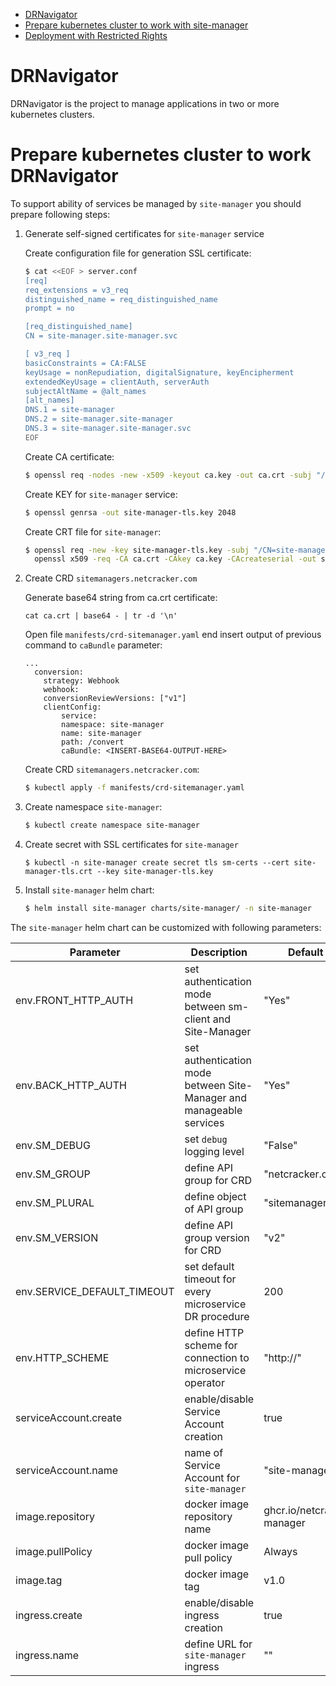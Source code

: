 
<!-- MarkdownTOC autolink="true" bracket="round" depth="3" -->
- [DRNavigator](#)
- [Prepare kubernetes cluster to work with site-manager](#prepare-kubernetes-cluster-to-work-with-site-manager)
- [Deployment with Restricted Rights](#deployment-with-restricted-rights)

<!-- /MarkdownTOC -->

# DRNavigator

DRNavigator is the project to manage applications in two or more kubernetes clusters.

# Prepare kubernetes cluster to work DRNavigator

To support ability of services be managed by `site-manager` you should prepare following steps:

1. Generate self-signed certificates for `site-manager` service

    Create configuration file for generation SSL certificate:

    ```bash
    $ cat <<EOF > server.conf 
    [req]
    req_extensions = v3_req
    distinguished_name = req_distinguished_name
    prompt = no

    [req_distinguished_name]
    CN = site-manager.site-manager.svc

    [ v3_req ]
    basicConstraints = CA:FALSE
    keyUsage = nonRepudiation, digitalSignature, keyEncipherment
    extendedKeyUsage = clientAuth, serverAuth
    subjectAltName = @alt_names
    [alt_names]
    DNS.1 = site-manager
    DNS.2 = site-manager.site-manager
    DNS.3 = site-manager.site-manager.svc
    EOF
    ```

    Create CA certificate:

    ```bash
    $ openssl req -nodes -new -x509 -keyout ca.key -out ca.crt -subj "/CN=SM service"
    ```

    Create KEY for `site-manager` service:

    ```bash
    $ openssl genrsa -out site-manager-tls.key 2048
    ```

    Create CRT file for `site-manager`:

    ```bash
    $ openssl req -new -key site-manager-tls.key -subj "/CN=site-manager.site-manager.svc" -config server.conf | \
      openssl x509 -req -CA ca.crt -CAkey ca.key -CAcreateserial -out site-manager-tls.crt -extensions v3_req -extfile server.conf
    ```

2. Create CRD `sitemanagers.netcracker.com`

    Generate base64 string from ca.crt certificate:

    ```
    cat ca.crt | base64 - | tr -d '\n'
    ```

    Open file `manifests/crd-sitemanager.yaml` end insert output of previous command to `caBundle` parameter:

    ```
    ...
      conversion:
        strategy: Webhook
        webhook:
        conversionReviewVersions: ["v1"]
        clientConfig:
            service:
            namespace: site-manager
            name: site-manager
            path: /convert
            caBundle: <INSERT-BASE64-OUTPUT-HERE>
    ```

    Create CRD `sitemanagers.netcracker.com`:

    ```bash
    $ kubectl apply -f manifests/crd-sitemanager.yaml
    ```

3. Create namespace `site-manager`:

    ```bash
    $ kubectl create namespace site-manager
    ```

4. Create secret with SSL certificates for `site-manager`

    ```
    $ kubectl -n site-manager create secret tls sm-certs --cert site-manager-tls.crt --key site-manager-tls.key
    ```

5. Install `site-manager` helm chart:

    ```bash
    $ helm install site-manager charts/site-manager/ -n site-manager
    ```

The `site-manager` helm chart can be customized with following parameters:

| Parameter | Description                                                  | Default value |
|-----------|--------------------------------------------------------------|---------------|
| env.FRONT_HTTP_AUTH | set authentication mode between sm-client and Site-Manager | "Yes" |
| env.BACK_HTTP_AUTH | set authentication mode between Site-Manager and manageable services | "Yes" |
| env.SM_DEBUG | set `debug` logging level                                    | "False" |
| env.SM_GROUP | define API group for CRD                                     | "netcracker.com" |
| env.SM_PLURAL | define object of API group                                   | "sitemanagers" |
| env.SM_VERSION | define API group version for CRD                             | "v2" |
| env.SERVICE_DEFAULT_TIMEOUT | set default timeout for every microservice DR procedure      | 200 |
| env.HTTP_SCHEME | define HTTP scheme for connection to microservice operator   | "http://" |
| serviceAccount.create | enable/disable Service Account creation                      | true |
| serviceAccount.name | name of Service Account for `site-manager`                   | "site-manager-sa" |
| image.repository | docker image repository name                                 | ghcr.io/netcracker/site-manager |
| image.pullPolicy | docker image pull policy                                     | Always |
| image.tag | docker image tag                                             | v1.0 |
| ingress.create | enable/disable ingress creation                              | true |
| ingress.name | define URL for `site-manager` ingress                        | "" |
